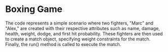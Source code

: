 # Boxing Game
The code represents a simple scenario where two fighters, "Marc" and "Alex," are created with their respective attributes such as name, damage, health, weight, dodge, and first hit probability. These fighters are then used to create a match object, specifying weight constraints for the match. Finally, the run() method is called to execute the match.
